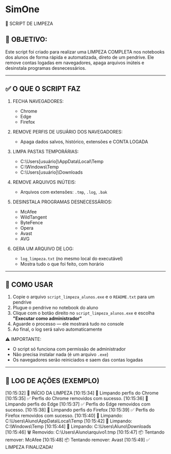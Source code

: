 # SimOne



🧹 SCRIPT DE LIMPEZA



📌 OBJETIVO:
-----------------------------------
Este script foi criado para realizar uma LIMPEZA COMPLETA nos notebooks dos alunos de forma rápida e automatizada, direto de um pendrive. Ele remove contas logadas em navegadores, apaga arquivos inúteis e desinstala programas desnecessários.


-------------------------------
✅ O QUE O SCRIPT FAZ
-------------------------------

1. FECHA NAVEGADORES:
   - Chrome
   - Edge
   - Firefox

2. REMOVE PERFIS DE USUÁRIO DOS NAVEGADORES:
   - Apaga dados salvos, histórico, extensões e CONTA LOGADA

3. LIMPA PASTAS TEMPORÁRIAS:
   - C:\Users\[usuário]\AppData\Local\Temp
   - C:\Windows\Temp
   - C:\Users\[usuário]\Downloads

4. REMOVE ARQUIVOS INÚTEIS:
   - Arquivos com extensões: `.tmp`, `.log`, `.bak`

5. DESINSTALA PROGRAMAS DESNECESSÁRIOS:
   - McAfee
   - WildTangent
   - ByteFence
   - Opera
   - Avast
   - AVG

6. GERA UM ARQUIVO DE LOG:
   - `log_limpeza.txt` (no mesmo local do executável)
   - Mostra tudo o que foi feito, com horário

-------------------------------
🚀 COMO USAR
-------------------------------

1. Copie o arquivo `script_limpeza_alunos.exe` e o `README.txt` para um pendrive
2. Plugue o pendrive no notebook do aluno
3. Clique com o botão direito no `script_limpeza_alunos.exe` e escolha **"Executar como administrador"**
4. Aguarde o processo — ele mostrará tudo no console
5. Ao final, o log será salvo automaticamente

⚠️ IMPORTANTE:
- O script só funciona com permissão de administrador
- Não precisa instalar nada (é um arquivo `.exe`)
- Os navegadores serão reiniciados e saem das contas logadas

-------------------------------
📝 LOG DE AÇÕES (EXEMPLO)
-------------------------------

[10:15:32] 🧹 INÍCIO DA LIMPEZA
[10:15:34] 🧽 Limpando perfis do Chrome
[10:15:35] ✅ Perfis do Chrome removidos com sucesso.
[10:15:36] 🧽 Limpando perfis do Edge
[10:15:37] ✅ Perfis do Edge removidos com sucesso.
[10:15:38] 🧽 Limpando perfis do Firefox
[10:15:39] ✅ Perfis do Firefox removidos com sucesso.
[10:15:40] 🧼 Limpando: C:\Users\Aluno\AppData\Local\Temp
[10:15:42] 🧼 Limpando: C:\Windows\Temp
[10:15:44] 🧼 Limpando: C:\Users\Aluno\Downloads
[10:15:46] 🗑️ Removido: C:\Users\Aluno\arquivo1.tmp
[10:15:47] 📦 Tentando remover: McAfee
[10:15:48] 📦 Tentando remover: Avast
[10:15:49] ✅ LIMPEZA FINALIZADA!
